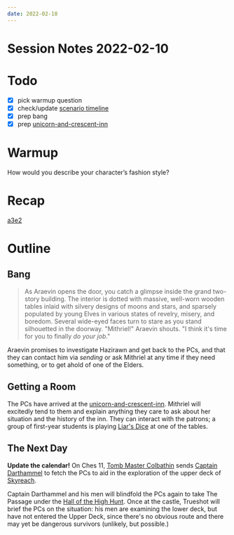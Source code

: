 ```yaml
---
date: 2022-02-10
---
```

# Session Notes 2022-02-10
# Todo
- [x] pick warmup question
- [x] check/update [scenario timeline](../../adventures/trouble-in-paradise.md#timeline)
- [x] prep bang
- [x] prep [unicorn-and-crescent-inn](../../locations/evereska/unicorn-and-crescent-inn.md)
# Warmup
How would you describe your character’s fashion style?
# Recap
[a3e2](../../logbook/a3e2.md)
# Outline
## Bang
> As Araevin opens the door, you catch a glimpse inside the grand two-story building. The interior is dotted with massive, well-worn wooden tables inlaid with silvery designs of moons and stars, and sparsely populated by young Elves in various states of revelry, misery, and boredom. Several wide-eyed faces turn to stare as you stand silhouetted in the doorway. "Mithriel!" Araevin shouts. "I think it's time for you to finally _do your job_."

Araevin promises to investigate Hazirawn and get back to the PCs, and that they can contact him via _sending_ or ask Mithriel at any time if they need something, or to get ahold of one of the Elders.
## Getting a Room
The PCs have arrived at the [unicorn-and-crescent-inn](../../locations/evereska/unicorn-and-crescent-inn.md). Mithriel will excitedly tend to them and explain anything they care to ask about her situation and the history of the inn. They can interact with the patrons; a group of first-year students is playing [Liar's Dice](https://en.wikipedia.org/wiki/Liar%27s_dice) at one of the tables.
## The Next Day
**Update the calendar!**
On Ches 11, [Tomb Master Colbathin](../../npcs/kinyon-colbathin.md) sends [Captain Darthammel](../../npcs/rhaellen-darthammel.md) to fetch the PCs to aid in the exploration of the upper deck of [Skyreach](../../locations/evereska/skyreach-castle-wreck.md).

Captain Darthammel and his men will blindfold the PCs again to take The Passage under the [Hall of the High Hunt](../../locations/evereska/hall-of-the-high-hunt.md). Once at the castle, Trueshot will brief the PCs on the situation: his men are examining the lower deck, but have not entered the Upper Deck, since there's no obvious route and there may yet be dangerous survivors (unlikely, but possible.)


